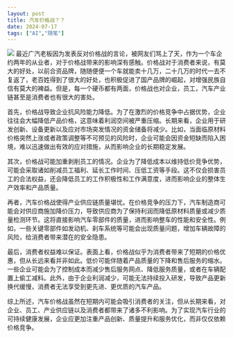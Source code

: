 ```yaml
---
layout: post
title: 汽车价格战？？
date: 2024-07-17
tags: ["AI","随笔"]
---
```


![](45da6912319e4ad4815a7ecdda3cead0.png~tplv-a9rns2rl98-image.png)
最近广汽老板因为发表反对价格战的言论，被网友们骂上了天，作为一个车企约两年的从业者，对于价格战带来的影响深有感触。价格战对于消费者来说，有莫大的好处，以前合资品牌，随随便便一个车就能卖十几万，二十几万的时代一去不复返了，老百姓得到了很大的好处，也积极促进了国产品牌的崛起，对增强民族自信有莫大的裨益。但是，每一个硬币都有两面，价格战也对企业，员工，汽车产业链甚至是消费者也有很大的害处。
<!--more-->

首先，价格战导致企业抗风险能力降低。为了在激烈的价格竞争中占据优势，企业往往会大幅降低产品价格，这意味着利润空间被严重压缩。长期来看，企业用于研发创新、设备更新以及应对市场突发情况的资金储备将减少。比如，当面临原材料价格突然上涨或者政策调整等不可预见的风险时，企业可能会因资金短缺而陷入困境，难以迅速做出有效的应对措施，从而影响企业的长期稳定发展。

其次，价格战可能加重剥削员工的情况。企业为了降低成本以维持低价竞争优势，可能会采取诸如削减员工福利、延长工作时间、压低工资等手段。这不仅会损害员工的合法权益，还会降低员工的工作积极性和工作满意度，进而影响企业的整体生产效率和产品质量。

再者，汽车价格战使得产业供应链质量堪忧。在价格竞争的压力下，汽车制造商可能会对供应商施加降价压力，导致供应商为了保持利润而降低原材料质量或减少质量检测环节。这将直接影响汽车零部件的质量，进而影响整车的性能和安全性。例如，一些关键零部件如发动机、刹车系统等可能会出现质量问题，增加车辆故障的风险，给消费者带来潜在的安全隐患。

最后，消费者权益难以保证。表面上看，价格战似乎为消费者带来了短期的价格优惠，但从长远来看并非如此。低价可能伴随着产品质量的下降和售后服务的缩水。一些企业可能会为了控制成本而减少售后服务网点、降低服务质量，或者在车辆配置上偷工减料。此外，由于企业利润减少，可能无法持续投入研发，导致产品更新换代缓慢，消费者无法享受到更先进、更优质的汽车产品。

综上所述，汽车价格战虽然在短期内可能会吸引消费者的关注，但从长期来看，对企业、员工、产业供应链以及消费者都带来了诸多不利影响。为了实现汽车行业的可持续健康发展，企业应更加注重产品创新、质量提升和服务优化，而非仅仅依赖价格竞争。
